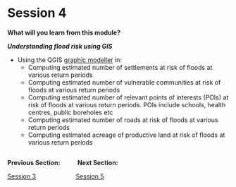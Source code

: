 # Session 4

**What will you learn from this module?**

 ***Understanding flood risk using GIS***
- Using the QGIS [graphic modeller](https://docs.qgis.org/3.34/en/docs/) in:
  - Computing estimated number of settlements at risk of floods at various return periods
  - Computing estimated number of vulnerable communities at risk of floods at various return periods
  - Computing estimated number of relevant points of interests (POIs) at risk of floods at various return periods. POIs include schools, health centres, public boreholes etc
  - Computing estimated number of roads at risk of floods at various return periods
  - Computing estimated acreage of productive land at risk of floods at various return periods


##
**Previous Section:**&nbsp;&nbsp;&nbsp;&nbsp;&nbsp;&nbsp;&nbsp; &nbsp; **Next Section:**

<a href="Session3.md" title="Session 3">Session 3</a> &nbsp; &nbsp; &nbsp; &nbsp; &nbsp; &nbsp; &nbsp; &nbsp; &nbsp; &nbsp; &nbsp; <a href="Session5.md" title="Session 5">Session 5</a>

